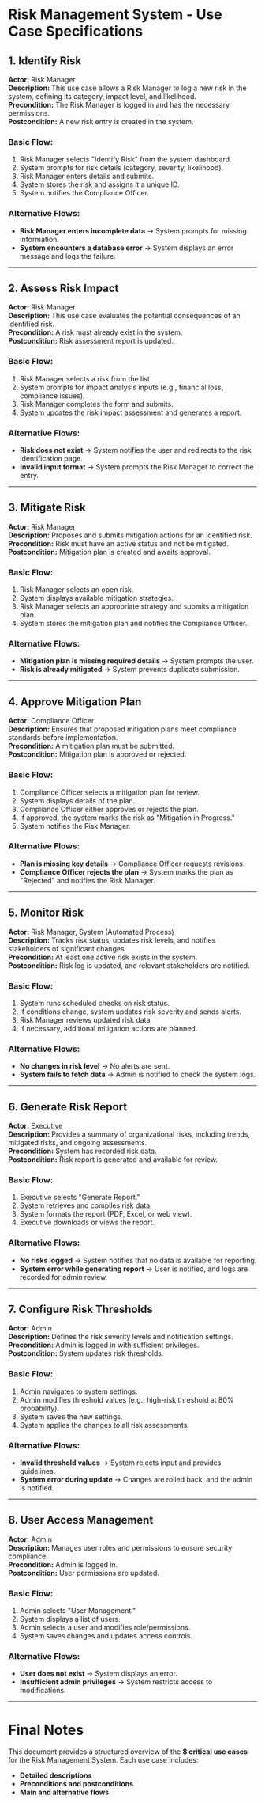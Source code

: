 # **Risk Management System - Use Case Specifications**

## **1. Identify Risk**
**Actor:** Risk Manager  
**Description:** This use case allows a Risk Manager to log a new risk in the system, defining its category, impact level, and likelihood.  
**Precondition:** The Risk Manager is logged in and has the necessary permissions.  
**Postcondition:** A new risk entry is created in the system.  

### **Basic Flow:**
1. Risk Manager selects "Identify Risk" from the system dashboard.
2. System prompts for risk details (category, severity, likelihood).
3. Risk Manager enters details and submits.
4. System stores the risk and assigns it a unique ID.
5. System notifies the Compliance Officer.

### **Alternative Flows:**
- **Risk Manager enters incomplete data** → System prompts for missing information.
- **System encounters a database error** → System displays an error message and logs the failure.

---

## **2. Assess Risk Impact**
**Actor:** Risk Manager  
**Description:** This use case evaluates the potential consequences of an identified risk.  
**Precondition:** A risk must already exist in the system.  
**Postcondition:** Risk assessment report is updated.  

### **Basic Flow:**
1. Risk Manager selects a risk from the list.
2. System prompts for impact analysis inputs (e.g., financial loss, compliance issues).
3. Risk Manager completes the form and submits.
4. System updates the risk impact assessment and generates a report.

### **Alternative Flows:**
- **Risk does not exist** → System notifies the user and redirects to the risk identification page.
- **Invalid input format** → System prompts the Risk Manager to correct the entry.

---

## **3. Mitigate Risk**
**Actor:** Risk Manager  
**Description:** Proposes and submits mitigation actions for an identified risk.  
**Precondition:** Risk must have an active status and not be mitigated.  
**Postcondition:** Mitigation plan is created and awaits approval.  

### **Basic Flow:**
1. Risk Manager selects an open risk.
2. System displays available mitigation strategies.
3. Risk Manager selects an appropriate strategy and submits a mitigation plan.
4. System stores the mitigation plan and notifies the Compliance Officer.

### **Alternative Flows:**
- **Mitigation plan is missing required details** → System prompts the user.
- **Risk is already mitigated** → System prevents duplicate submission.

---

## **4. Approve Mitigation Plan**
**Actor:** Compliance Officer  
**Description:** Ensures that proposed mitigation plans meet compliance standards before implementation.  
**Precondition:** A mitigation plan must be submitted.  
**Postcondition:** Mitigation plan is approved or rejected.  

### **Basic Flow:**
1. Compliance Officer selects a mitigation plan for review.
2. System displays details of the plan.
3. Compliance Officer either approves or rejects the plan.
4. If approved, the system marks the risk as "Mitigation in Progress."
5. System notifies the Risk Manager.

### **Alternative Flows:**
- **Plan is missing key details** → Compliance Officer requests revisions.
- **Compliance Officer rejects the plan** → System marks the plan as "Rejected" and notifies the Risk Manager.

---

## **5. Monitor Risk**
**Actor:** Risk Manager, System (Automated Process)  
**Description:** Tracks risk status, updates risk levels, and notifies stakeholders of significant changes.  
**Precondition:** At least one active risk exists in the system.  
**Postcondition:** Risk log is updated, and relevant stakeholders are notified.  

### **Basic Flow:**
1. System runs scheduled checks on risk status.
2. If conditions change, system updates risk severity and sends alerts.
3. Risk Manager reviews updated risk data.
4. If necessary, additional mitigation actions are planned.

### **Alternative Flows:**
- **No changes in risk level** → No alerts are sent.
- **System fails to fetch data** → Admin is notified to check the system logs.

---

## **6. Generate Risk Report**
**Actor:** Executive  
**Description:** Provides a summary of organizational risks, including trends, mitigated risks, and ongoing assessments.  
**Precondition:** System has recorded risk data.  
**Postcondition:** Risk report is generated and available for review.  

### **Basic Flow:**
1. Executive selects "Generate Report."
2. System retrieves and compiles risk data.
3. System formats the report (PDF, Excel, or web view).
4. Executive downloads or views the report.

### **Alternative Flows:**
- **No risks logged** → System notifies that no data is available for reporting.
- **System error while generating report** → User is notified, and logs are recorded for admin review.

---

## **7. Configure Risk Thresholds**
**Actor:** Admin  
**Description:** Defines the risk severity levels and notification settings.  
**Precondition:** Admin is logged in with sufficient privileges.  
**Postcondition:** System updates risk thresholds.  

### **Basic Flow:**
1. Admin navigates to system settings.
2. Admin modifies threshold values (e.g., high-risk threshold at 80% probability).
3. System saves the new settings.
4. System applies the changes to all risk assessments.

### **Alternative Flows:**
- **Invalid threshold values** → System rejects input and provides guidelines.
- **System error during update** → Changes are rolled back, and the admin is notified.

---

## **8. User Access Management**
**Actor:** Admin  
**Description:** Manages user roles and permissions to ensure security compliance.  
**Precondition:** Admin is logged in.  
**Postcondition:** User permissions are updated.  

### **Basic Flow:**
1. Admin selects "User Management."
2. System displays a list of users.
3. Admin selects a user and modifies role/permissions.
4. System saves changes and updates access controls.

### **Alternative Flows:**
- **User does not exist** → System displays an error.
- **Insufficient admin privileges** → System restricts access to modifications.

---

# **Final Notes**
This document provides a structured overview of the **8 critical use cases** for the Risk Management System. Each use case includes:
- **Detailed descriptions**
- **Preconditions and postconditions**
- **Main and alternative flows**






